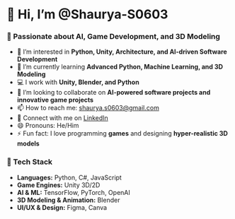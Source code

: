# 👋 Hi, I’m @Shaurya-S0603

### 🚀 Passionate about AI, Game Development, and 3D Modeling

- 👀 I’m interested in **Python, Unity, Architecture, and AI-driven Software Development**
- 🌱 I’m currently learning **Advanced Python, Machine Learning, and 3D Modeling**
- 💻 I work with **Unity,  Blender, and Python**
- 💞️ I’m looking to collaborate on **AI-powered software projects and innovative game projects**
- 📫 How to reach me: [shaurya.s0603@gmail.com](mailto\:shaurya.s0603@gmail.com)
- 🔗 Connect with me on [LinkedIn](https://www.linkedin.com/in/shaurya-singhal-4602a2303)
- 😄 Pronouns: He/Him
- ⚡ Fun fact: I love programming **games** and designing **hyper-realistic 3D models**

### 📌 Tech Stack

- **Languages:** Python, C#, JavaScript
- **Game Engines:** Unity 3D/2D
- **AI & ML:** TensorFlow, PyTorch, OpenAI
- **3D Modeling & Animation:** Blender
- **UI/UX & Design:** Figma, Canva

